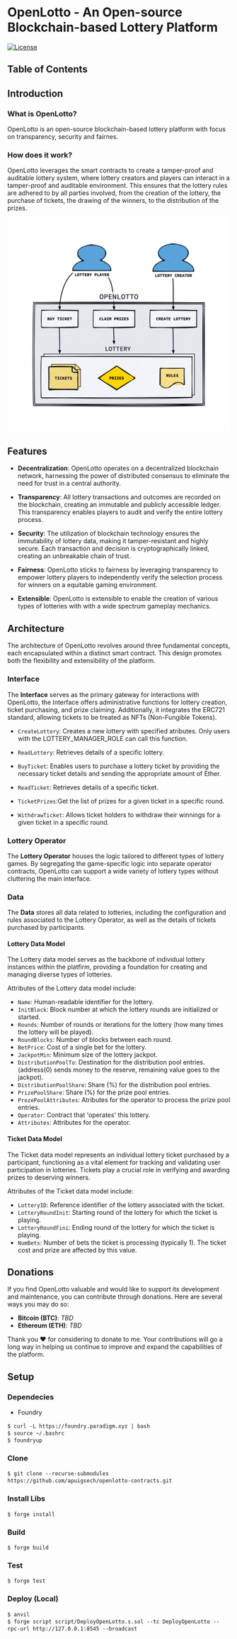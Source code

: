 # OpenLotto - An Open-source Blockchain-based Lottery Platform

[![License](https://img.shields.io/badge/license-MIT-blue.svg)](https://opensource.org/licenses/MIT)

## Table of Contents

## Introduction

### What is OpenLotto?

OpenLotto is an open-source blockchain-based lottery platform with focus on transparency, security and fairnes.


### How does it work?

OpenLotto leverages the smart contracts to create a tamper-proof and auditable lottery system, where lottery creators and players can interact in a tamper-proof and auditable environment. This ensures that the lottery rules are adhered to by all parties involved, from the creation of the lottery, the purchase of tickets, the drawing of the winners, to the distribution of the prizes. 

![How does it work diagram](README/how-does-it-work.png)

## Features

- **Decentralization**: OpenLotto operates on a decentralized blockchain network, harnessing the power of distributed consensus to eliminate the need for trust in a central authority.

- **Transparency**: All lottery transactions and outcomes are recorded on the blockchain, creating an immutable and publicly accessible ledger. This transparency enables players to audit and verify the entire lottery process.

- **Security**: The utilization of blockchain technology ensures the immutability of lottery data, making it tamper-resistant and highly secure. Each transaction and decision is cryptographically linked, creating an unbreakable chain of trust.

- **Fairness**: OpenLotto sticks to fairness by leveraging transparency to empower lottery players to independently verify the selection process for winners on a equitable gaming environment.

- **Extensible**: OpenLotto is extensible to enable the creation of various types of lotteries with with a wide spectrum gameplay mechanics.



## Architecture

The architecture of OpenLotto revolves around three fundamental concepts, each encapsulated within a distinct smart contract. This design promotes both the flexibility and extensibility of the platform.

### Interface

The **Interface** serves as the primary gateway for interactions with OpenLotto, the Interface offers administrative functions for lottery creation, ticket purchasing, and prize claiming. Additionally, it integrates the ERC721 standard, allowing tickets to be treated as NFTs (Non-Fungible Tokens).

- `CreateLottery`: Creates a new lottery with specified atributes. Only users with the LOTTERY_MANAGER_ROLE can call this function.

- `ReadLottery`: Retrieves details of a specific lottery.

- `BuyTicket`: Enables users to purchase a lottery ticket by providing the necessary ticket details and sending the appropriate amount of Ether.

- `ReadTicket`: Retrieves details of a specific ticket.

- `TicketPrizes`:Get the list of prizes for a given ticket in a specific round.

- `WithdrawTicket`: Allows ticket holders to withdraw their winnings for a given ticket in a specific round.

### Lottery Operator

The **Lottery Operator** houses the logic tailored to different types of lottery games. By segregating the game-specific logic into separate operator contracts, OpenLotto can support a wide variety of lottery types without cluttering the main interface.

### Data 

The **Data** stores all data related to lotteries, including the configuration and rules associated to the Lottery Operator, as well as the details of tickets purchased by participants. 

#### Lottery Data Model

The Lottery data model serves as the backbone of individual lottery instances within the platfirm, providing a foundation for creating and managing diverse types of lotteries.

Attributes of the Lottery data model include:

- `Name`: Human-readable identifier for the lottery.
- `InitBlock`: Block number at which the lottery rounds are initialized or started.
- `Rounds`: Number of rounds or iterations for the lottery (how many times the lottery will be played).
- `RoundBlocks`: Number of blocks between each round.
- `BetPrice`: Cost of a single bet for the lottery.
- `JackpotMin`: Minimum size of the lottery jackpot.
- `DistributionPoolTo`: Destination for the distribution pool entries. (address(0) sends money to the reserve, remaining value goes to the jackpot).
- `DistributionPoolShare`: Share (%) for the distribution pool entries.
- `PrizePoolShare`: Share (%) for the prize pool entries.
- `ProzePoolAttributes`: Atributes for the operator to process the prize pool entries.
- `Operator`: Contract that 'operates' this lottery.
- `Attributes`: Attributes for the operator.

#### Ticket Data Model

The Ticket data model represents an individual lottery ticket purchased by a participant, functioning as a vital element for tracking and validating user participation in lotteries. Tickets play a crucial role in verifying and awarding prizes to deserving winners.

Attributes of the Ticket data model include:

- `LotteryID`: Reference identifier of the lottery associated with the ticket.
- `LotteryRoundInit`: Starting round of the lottery for which the ticket is playing.
- `LotteryRoundFini`: Ending round of the lottery for which the ticket is playing.
- `NumBets`: Number of bets the ticket is processing (typically 1). The ticket cost and prize are affected by this value.

## Donations

If you find OpenLotto valuable and would like to support its development and maintenance, you can contribute through donations. Here are several ways you may do so:

- **Bitcoin (BTC)**: _TBD_
- **Ethereum (ETH)**: _TBD_

Thank you ❤️ for considering to donate to me. Your contributions will go a long way in helping us continue to improve and expand the capabilities of the platform.

## Setup

### Dependecies
- Foundry
```
$ curl -L https://foundry.paradigm.xyz | bash
$ source ~/.bashrc
$ foundryup
```
### Clone
```
$ git clone --recurse-submodules https://github.com/apuigsech/openlotto-contracts.git
```
### Install Libs
```
$ forge install
```
### Build 
```
$ forge build
```
### Test
```
$ forge test
```
### Deploy (Local)
```
$ anvil
$ forge script script/DeployOpenLotto.s.sol --tc DeployOpenLotto --rpc-url http://127.0.0.1:8545 --broadcast
```